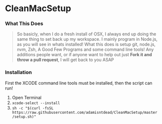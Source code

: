 # CleanMacSetup

### What This Does
> So basicly, when I do a fresh install of OSX, I always end up doing the same thing to set back up my workspace. I mainly program in Node.js, as you will see in whats installed! What this does is setup git, node.js, nvm, Zsh, A Good Few Programs and some command line tools! Any additions people want, or if anyone want to help out just __Fork it and throw a pull request__, I will get back to you ASAP 


### Installation
First the XCODE command line tools must be installed, then the script can run!

1. Open Terminal
2. `xcode-select --install` 
3. `sh -c "$(curl -fsSL https://raw.githubusercontent.com/adamisntdead/CleanMacSetup/master/setup.sh)"`
